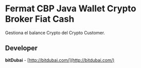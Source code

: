 # Fermat CBP Java Wallet Crypto Broker Fiat Cash

Gestiona el balance Crypto del Crypto Customer.

## Developer

**bitDubai** - [http://bitdubai.com/](http://bitdubai.com/)